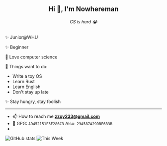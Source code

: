 <h2 align="center">Hi 👋, I'm Nowhereman</h2>
<h6 align="center">CS is hard 😭</h6>

✨ Junior@WHU

✨ Beginner

🔭 Love computer science

🌱 Things want to do:

- Write a toy OS
- Learn Rust
- Learn English
- Don't stay up late

✨ Stay hungry, stay foolish

---
- 📫 How to reach me **zzxy233@gmail.com**
- 🔑 GPG: `AD452151F3F286C3`  Also: `23A587A29DBF6B3B`
- 
![GitHub stats](https://github-readme-stats.vercel.app/api?username=nowherechan&rank_icon=github)
![This Week](https://github-readme-stats.vercel.app/api/wakatime?username=Nowherechan&layout=compact)






